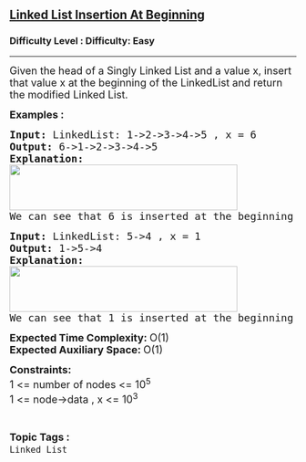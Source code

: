 <h2><a href="https://www.geeksforgeeks.org/problems/linked-list-insertion-at-beginning/1?page=1&category=Linked%20List&status=unsolved&sortBy=accuracy">Linked List Insertion At Beginning</a></h2><h3>Difficulty Level : Difficulty: Easy</h3><hr><div class="problems_problem_content__Xm_eO"><p><span style="font-size: 18px;">Given the head of a Singly Linked List and a value x, insert that value x at the beginning of the LinkedList and return the modified Linked List.</span></p>
<p><span style="font-size: 18px;"><strong>Examples :</strong></span></p>
<pre><span style="font-size: 18px;"><strong>Input: </strong>LinkedList: 1-&gt;2-&gt;3-&gt;4-&gt;5 , x = 6
<strong>Output: </strong>6-&gt;1-&gt;2-&gt;3-&gt;4-&gt;5<strong>
Explanation: <br><img src="https://media.geeksforgeeks.org/img-practice/prod/addEditProblem/869719/Web/Other/blobid0_1720520025.png" width="400" height="80"><br></strong>We can see that 6 is inserted at the beginning of the linkedlist<strong>.</strong></span>
</pre>
<pre><span style="font-size: 18px;"><strong>Input: </strong>LinkedList: 5-&gt;4 , x = 1<br></span><span style="font-size: 18px;"><strong>Output: </strong>1-&gt;5-&gt;4<br><strong>Explanation: <br><img src="https://media.geeksforgeeks.org/img-practice/prod/addEditProblem/869719/Web/Other/blobid1_1720520049.png" width="400" height="80"><br></strong>We can see that 1 is inserted at the beginning of the linkedlist<strong style="font-family: -apple-system, BlinkMacSystemFont, 'Segoe UI', Roboto, Oxygen, Ubuntu, Cantarell, 'Open Sans', 'Helvetica Neue', sans-serif;">.</strong><strong><br></strong></span></pre>
<p><span style="font-size: 18px;"><strong>Expected Time Complexity:&nbsp;</strong>O(1)<br><strong>Expected Auxiliary Space:&nbsp;</strong>O(1)</span></p>
<p><span style="font-size: 18px;"><strong>Constraints:</strong><br>1 &lt;= number of nodes &lt;= 10<sup>5<br></sup>1 &lt;= node-&gt;data , x &lt;= 10<sup>3</sup><sup><br></sup></span></p></div><br><p><span style=font-size:18px><strong>Topic Tags : </strong><br><code>Linked List</code>&nbsp;